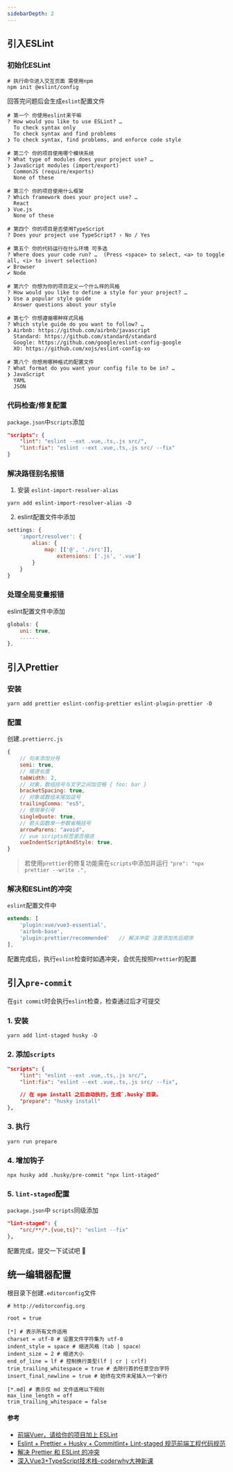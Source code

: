 ```yaml
---
sidebarDepth: 2
---
```


## 引入ESLint

### 初始化ESLint

```shell
# 执行命令进入交互页面 需使用npm
npm init @eslint/config
```

回答完问题后会生成`eslint`配置文件

```shell
# 第一个 你使用eslint来干嘛
? How would you like to use ESLint? … 
  To check syntax only
  To check syntax and find problems
❯ To check syntax, find problems, and enforce code style

# 第二个 你的项目使用哪个模块系统
? What type of modules does your project use? … 
❯ JavaScript modules (import/export)
  CommonJS (require/exports)
  None of these

# 第三个 你的项目使用什么框架
? Which framework does your project use? … 
  React
❯ Vue.js
  None of these
  
# 第四个 你的项目是否使用TypeScript
? Does your project use TypeScript? › No / Yes

# 第五个 你的代码运行在什么环境 可多选
? Where does your code run? …  (Press <space> to select, <a> to toggle all, <i> to invert selection)
✔ Browser
✔ Node

# 第六个 你想为你的项目定义一个什么样的风格
? How would you like to define a style for your project? … 
❯ Use a popular style guide
  Answer questions about your style
  
# 第七个 你想遵循哪种样式风格
? Which style guide do you want to follow? … 
❯ Airbnb: https://github.com/airbnb/javascript
  Standard: https://github.com/standard/standard
  Google: https://github.com/google/eslint-config-google
  XO: https://github.com/xojs/eslint-config-xo

# 第八个 你想用哪种格式的配置文件
? What format do you want your config file to be in? … 
❯ JavaScript
  YAML
  JSON
```

### 代码检查/修复配置

`package.json`中`scripts`添加

```json
"scripts": {
    "lint": "eslint --ext .vue,.ts,.js src/",
    "lint:fix": "eslint --ext .vue,.ts,.js src/ --fix"
}
```

### 解决路径别名报错

1. 安装 `eslint-import-resolver-alias`

```
yarn add eslint-import-resolver-alias -D
```
2. eslint配置文件中添加

```js
settings: {
    'import/resolver': {
        alias: {
            map: [['@', './src']],
                extensions: ['.js', '.vue']
        }
    }
}
```

### 处理全局变量报错

eslint配置文件中添加

```javascript
globals: {
    uni: true,
    ......
},
```

## 引入Prettier

### 安装

```shell
yarn add prettier eslint-config-prettier eslint-plugin-prettier -D
```

### 配置

创建`.prettierrc.js`

```js
{
    // 句末添加分号
    semi: true,
    // 缩进长度
    tabWidth: 2,
    // 对象，数组括号与文字之间加空格 { foo: bar }
    bracketSpacing: true,
    // 对象或数组末尾加逗号
    trailingComma: "es5",
    // 使用单引号
    singleQuote: true,
    // 箭头函数单一参数省略括号
    arrowParens: "avoid",
    // vue scripts标签是否缩进
    vueIndentScriptAndStyle: true,
}
```
> 若使用`prettier`的修复功能需在`scripts`中添加并运行 `"pre": "npx prettier --write .",`

### 解决和ESLint的冲突

`eslint`配置文件中

```js
extends: [
    'plugin:vue/vue3-essential',
    'airbnb-base',
    'plugin:prettier/recommended'	// 解决冲突 注意添加先后顺序
],
```

配置完成后，执行`eslint`检查时如遇冲突，会优先按照`Prettier`的配置

## 引入`pre-commit`

在`git commit`时会执行`eslint`检查，检查通过后才可提交

### 1. 安装

```shell
yarn add lint-staged husky -D
```

### 2. 添加`scripts`

```json
"scripts": {
    "lint": "eslint --ext .vue,.ts,.js src/",
    "lint:fix": "eslint --ext .vue,.ts,.js src/ --fix",

    // 在 npm install 之后自动执行，生成`.husky`目录。
    "prepare": "husky install"
},
```

### 3. 执行

```shell
yarn run prepare
```

### 4. 增加钩子

```shell
npx husky add .husky/pre-commit "npx lint-staged"
```

### 5. `lint-staged`配置

`package.json`中 `scripts`同级添加

```json
"lint-staged": {
    "src/**/*.{vue,ts}": "eslint --fix"
},
```
配置完成，提交一下试试吧 👀

## 统一编辑器配置

根目录下创建`.editorconfig`文件
```
# http://editorconfig.org

root = true

[*] # 表示所有文件适用
charset = utf-8 # 设置文件字符集为 utf-8
indent_style = space # 缩进风格（tab | space）
indent_size = 2 # 缩进大小
end_of_line = lf # 控制换行类型(lf | cr | crlf)
trim_trailing_whitespace = true # 去除行首的任意空白字符
insert_final_newline = true # 始终在文件末尾插入一个新行

[*.md] # 表示仅 md 文件适用以下规则
max_line_length = off
trim_trailing_whitespace = false
```

#### 参考

- [前端Vuer，请给你的项目加上 ESLint](https://juejin.cn/post/7122233584332570637)
- [Eslint + Prettier + Husky + Commitlint+ Lint-staged 规范前端工程代码规范](https://juejin.cn/post/7038143752036155428)
- [解决 Prettier 和 ESLint 的冲突](https://zhuanlan.zhihu.com/p/486545924)
- [深入Vue3+TypeScript技术栈-coderwhy大神新课]()
